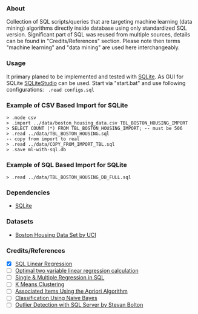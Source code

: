 ### About

Collection of SQL scripts/queries that are targeting machine learning (data mining) algorithms directly inside database using only standardized SQL version. Significant part of SQL was reused from multiple sources, details can be found in "Credits/References" section. Please note then terms "machine learning" and "data mining" are used here interchangeably.

### Usage

It primary planed to be implemented and tested with [SQLite](https://sqlite.org/). As GUI for SQLite [SQLiteStudio](http://sqlitestudio.pl/) can be used. Start via "start.bat" and use following configurations: ``` .read configs.sql```

### Example of CSV Based Import for SQLite
```
> .mode csv
> .import ../data/boston_housing_data.csv TBL_BOSTON_HOUSING_IMPORT
> SELECT COUNT (*) FROM TBL_BOSTON_HOUSING_IMPORT; -- must be 506
> .read ../data/TBL_BOSTON_HOUSING.sql
-- copy from import to real
> .read ../data/COPY_FROM_IMPORT_TBL.sql
> .save ml-with-sql.db
```

### Example of SQL Based Import for SQLite
```
> .read ../data/TBL_BOSTON_HOUSING_DB_FULL.sql
```

### Dependencies

* [SQLite](https://sqlite.org/)

### Datasets

* [Boston Housing Data Set by UCI](https://archive.ics.uci.edu/ml/datasets/Housing)

### Credits/References

* [X] [SQL Linear Regression](http://mikemstech.blogspot.de/2013/07/sql-linear-regression.html)
* [ ] [Optimal two variable linear regression calculation](http://stackoverflow.com/questions/2799047/optimal-two-variable-linear-regression-calculation)
* [ ] [Single & Multiple Regression in SQL](http://sqldatamine.blogspot.de/2013/07/single-multiple-regression-in-sql.html)
* [ ] [K Means Clustering](http://sqldatamine.blogspot.de/2013/08/k-means-clustering.html)
* [ ] [Associated Items Using the Apriori Algorithm](http://sqldatamine.blogspot.de/2014/02/associated-items-using-apriori-algorithm.html)
* [ ] [Classification Using Naive Bayes](http://sqldatamine.blogspot.de/2013/07/classification-using-naive-bayes.html)
* [ ] [Outlier Detection with SQL Server by Stevan Bolton](https://multidimensionalmayhem.wordpress.com/category/diy-data-mining/outlier-detection-with-sql-server/)
